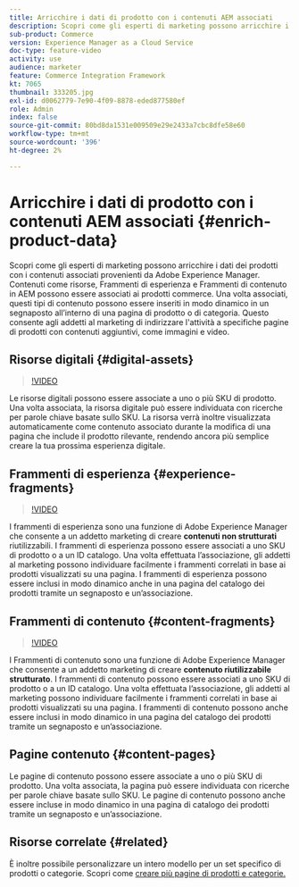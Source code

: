 ```yaml
---
title: Arricchire i dati di prodotto con i contenuti AEM associati
description: Scopri come gli esperti di marketing possono arricchire i dati dei prodotti con i contenuti associati provenienti da Adobe Experience Manager, aggiungendo in modo dinamico contenuti di marketing alle pagine dei prodotti. Questo consente agli addetti al marketing di indirizzare specifiche pagine di prodotti con contenuti aggiuntivi, come immagini e video.
sub-product: Commerce
version: Experience Manager as a Cloud Service
doc-type: feature-video
activity: use
audience: marketer
feature: Commerce Integration Framework
kt: 7065
thumbnail: 333205.jpg
exl-id: d0062779-7e90-4f09-8878-eded877580ef
role: Admin
index: false
source-git-commit: 80bd8da1531e009509e29e2433a7cbc8dfe58e60
workflow-type: tm+mt
source-wordcount: '396'
ht-degree: 2%

---
```



# Arricchire i dati di prodotto con i contenuti AEM associati {#enrich-product-data}

Scopri come gli esperti di marketing possono arricchire i dati dei prodotti con i contenuti associati provenienti da Adobe Experience Manager. Contenuti come risorse, Frammenti di esperienza e Frammenti di contenuto in AEM possono essere associati ai prodotti commerce. Una volta associati, questi tipi di contenuto possono essere inseriti in modo dinamico in un segnaposto all’interno di una pagina di prodotto o di categoria. Questo consente agli addetti al marketing di indirizzare l&#39;attività a specifiche pagine di prodotti con contenuti aggiuntivi, come immagini e video.

## Risorse digitali {#digital-assets}

>[!VIDEO](https://video.tv.adobe.com/v/3447317/?quality=12&learn=on&captions=ita)

Le risorse digitali possono essere associate a uno o più SKU di prodotto. Una volta associata, la risorsa digitale può essere individuata con ricerche per parole chiave basate sullo SKU. La risorsa verrà inoltre visualizzata automaticamente come contenuto associato durante la modifica di una pagina che include il prodotto rilevante, rendendo ancora più semplice creare la tua prossima esperienza digitale.

## Frammenti di esperienza {#experience-fragments}

>[!VIDEO](https://video.tv.adobe.com/v/343379/?quality=12&learn=on&captions=ita)

I frammenti di esperienza sono una funzione di Adobe Experience Manager che consente a un addetto marketing di creare **contenuti non strutturati** riutilizzabili. I frammenti di esperienza possono essere associati a uno SKU di prodotto o a un ID catalogo. Una volta effettuata l’associazione, gli addetti al marketing possono individuare facilmente i frammenti correlati in base ai prodotti visualizzati su una pagina. I frammenti di esperienza possono essere inclusi in modo dinamico anche in una pagina del catalogo dei prodotti tramite un segnaposto e un’associazione.

## Frammenti di contenuto {#content-fragments}

>[!VIDEO](https://video.tv.adobe.com/v/3452165/?quality=12&learn=on&captions=ita)

I Frammenti di contenuto sono una funzione di Adobe Experience Manager che consente a un addetto marketing di creare **contenuto riutilizzabile strutturato**. I frammenti di contenuto possono essere associati a uno SKU di prodotto o a un ID catalogo. Una volta effettuata l’associazione, gli addetti al marketing possono individuare facilmente i frammenti correlati in base ai prodotti visualizzati su una pagina. I frammenti di contenuto possono anche essere inclusi in modo dinamico in una pagina del catalogo dei prodotti tramite un segnaposto e un’associazione.

## Pagine contenuto {#content-pages}

Le pagine di contenuto possono essere associate a uno o più SKU di prodotto. Una volta associata, la pagina può essere individuata con ricerche per parole chiave basate sullo SKU. Le pagine di contenuto possono anche essere incluse in modo dinamico in una pagina di catalogo dei prodotti tramite un segnaposto e un’associazione.


## Risorse correlate {#related}

È inoltre possibile personalizzare un intero modello per un set specifico di prodotti o categorie. Scopri come [creare più pagine di prodotti e categorie.](/help/commerce-cloud/cif-storefront/authoring/multi-template-usage.md)
